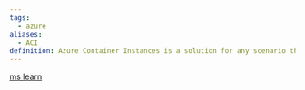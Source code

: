 ```yaml
---
tags:
  - azure
aliases:
  - ACI
definition: Azure Container Instances is a solution for any scenario that can operate in isolated containers, without orchestration.
---
```

[ms learn](https://learn.microsoft.com/en-us/azure/container-instances/)

